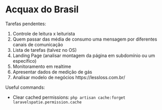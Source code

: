 # Acquax do Brasil

<p>Tarefas pendentes:</p>
<ol>
    <li>Controle de leitura x leiturista</li>
    <li>Quem passar das média de consumo uma mensagem por diferentes canais de comunicação</li>
    <li>Lista de tarefas (talvez no OS)</li>
    <li>Landing Page (analisar montagem da página em subdomínio ou um específico)</li>
    <li>Monitoramento em realtime</li>
    <li>Apresentar dados de medição de gás</li>
    <li>Analisar modelo de negócios https://lessloss.com.br/</li>
</ol>

<p>Useful commands:</p>
<ul>
    <li>Clear cached permissions: <code>php artisan cache:forget laravelspatie.permission.cache</code></li>
</ul>
